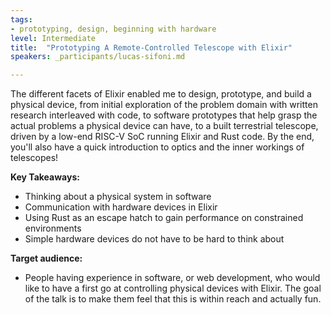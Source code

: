 ```yaml
---
tags:	
- prototyping, design, beginning with hardware
level: Intermediate
title: 	"Prototyping A Remote-Controlled Telescope with Elixir"
speakers: _participants/lucas-sifoni.md

---
```

The different facets of Elixir enabled me to design, prototype, and build a physical device, from initial exploration of the problem domain with written research interleaved with code, to software prototypes that help grasp the actual problems a physical device can have, to a built terrestrial telescope, driven by a low-end RISC-V SoC running Elixir and Rust code.
By the end, you'll also have a quick introduction to optics and the inner workings of telescopes!

**Key Takeaways:**
- Thinking about a physical system in software
- Communication with hardware devices in Elixir
- Using Rust as an escape hatch to gain performance on constrained environments
- Simple hardware devices do not have to be hard to think about

**Target audience:**
- People having experience in software, or web development, who would like to have a first go at controlling physical devices with Elixir. The goal of the talk is to make them feel that this is within reach and actually fun.